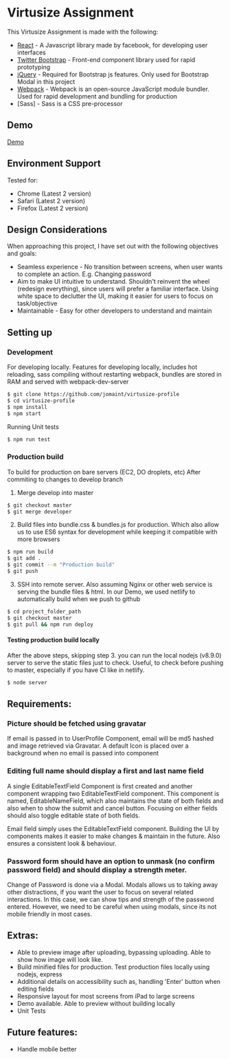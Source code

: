 # Virtusize Assignment

This Virtusize Assignment is made with the following:

* [React] - A Javascript library made by facebook, for developing user interfaces
* [Twitter Bootstrap] - Front-end component library used for rapid prototyping
* [jQuery] - Required for Bootstrap js features. Only used for Bootstrap Modal in this project
* [Webpack] - Webpack is an open-source JavaScript module bundler. Used for rapid development and bundling for production
* [Sass] - Sass is a CSS pre-processor

## Demo
[Demo](https://wizardly-dijkstra-050732.netlify.com/)

## Environment Support
Tested for:
- Chrome (Latest 2 version)
- Safari (Latest 2 version)
- Firefox (Latest 2 version)

## Design Considerations
When approaching this project, I have set out with the following objectives and goals:
- Seamless experience - No transition between screens, when user wants to complete an action. E.g. Changing password
- Aim to make UI intuitive to understand. Shouldn't reinvent the wheel (redesign everything), since users will prefer a familiar interface. Using white space to declutter the UI, making it easier for users to focus on task/objective
- Maintainable - Easy for other developers to understand and maintain

## Setting up
### Development

For developing locally. Features for developing locally, includes hot reloading, sass compiling without restarting webpack, bundles are stored in RAM and served with webpack-dev-server

```sh
$ git clone https://github.com/jomaint/virtusize-profile
$ cd virtusize-profile
$ npm install
$ npm start
```

Running Unit tests
```sh
$ npm run test
```

### Production build

To build for production on bare servers (EC2, DO droplets, etc)
After commiting to changes to develop branch

1. Merge develop into master
```sh
$ git checkout master
$ git merge developer
```
2. Build files into bundle.css & bundles.js for production. Which also allow us to use ES6 syntax for development while keeping it compatible with more browsers
```sh
$ npm run build
$ git add .
$ git commit --m "Production build"
$ git push
```

3. SSH into remote server.
Also assuming Nginx or other web service is serving the bundle files & html. In our Demo, we used netlify to automatically build when we push to github
```sh
$ cd project_folder_path
$ git checkout master
$ git pull && npm run deploy
```

#### Testing production build locally
After the above steps, skipping step 3. you can run the local nodejs (v8.9.0) server to serve the static files just to check. Useful, to check before pushing to master, especially if you have CI like in netlify.
```sh
$ node server
```

## Requirements:
### Picture should be fetched using gravatar
If email is passed in to UserProfile Component, email will be md5 hashed and image retrieved via Gravatar. A default Icon is placed over a background when no email is passed into component

### Editing full name should display a first and last name field
A single EditableTextField Component is first created and another component wrapping two EditableTextField component. This component is named, EditableNameField, which also maintains the state of both fields and also when to show the submit and cancel button. Focusing on either fields should also toggle editable state of both fields.

Email field simply uses the EditableTextField component. Building the UI by components makes it easier to make changes & maintain in the future. Also ensures a consistent look & behaviour.

### Password form should have an option to unmask (no confirm password field) and should display a strength meter.
Change of Password is done via a Modal. Modals allows us to taking away other distractions, if you want the user to focus on several related interactions. In this case, we can show tips and strength of the password entered. However, we need to be careful when using modals, since its not mobile friendly in most cases.

## Extras:
- Able to preview image after uploading, bypassing uploading. Able to show how image will look like.
- Build minified files for production. Test production files locally using nodejs, express
- Additional details on accessibility such as, handling 'Enter' button when editing fields
- Responsive layout for most screens from iPad to large screens
- Demo available. Able to preview without building locally
- Unit Tests

## Future features:
- Handle mobile better



   [webpack]: <https://webpack.js.org/>
   [node.js]: <http://nodejs.org>
   [Twitter Bootstrap]: <http://twitter.github.com/bootstrap/>
   [jQuery]: <http://jquery.com>
   [express]: <http://expressjs.com>
   [React]: <https://reactjs.org/>
